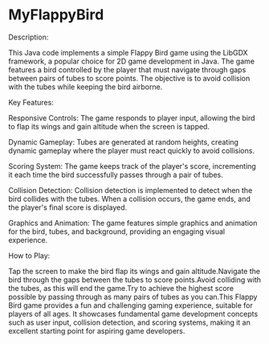 # MyFlappyBird

Description:

This Java code implements a simple Flappy Bird game using the LibGDX framework, a popular choice for 2D game development in Java. The game features a bird controlled by the player that must navigate through gaps between pairs of tubes to score points. The objective is to avoid collision with the tubes while keeping the bird airborne.

Key Features:

Responsive Controls: The game responds to player input, allowing the bird to flap its wings and gain altitude when the screen is tapped.

Dynamic Gameplay: Tubes are generated at random heights, creating dynamic gameplay where the player must react quickly to avoid collisions.

Scoring System: The game keeps track of the player's score, incrementing it each time the bird successfully passes through a pair of tubes.

Collision Detection: Collision detection is implemented to detect when the bird collides with the tubes. When a collision occurs, the game ends, and the player's final score is displayed.

Graphics and Animation: The game features simple graphics and animation for the bird, tubes, and background, providing an engaging visual experience.

How to Play:

Tap the screen to make the bird flap its wings and gain altitude.Navigate the bird through the gaps between the tubes to score points.Avoid colliding with the tubes, as this will end the game.Try to achieve the highest score possible by passing through as many pairs of tubes as you can.This Flappy Bird game provides a fun and challenging gaming experience, suitable for players of all ages. It showcases fundamental game development concepts such as user input, collision detection, and scoring systems, making it an excellent starting point for aspiring game developers.
